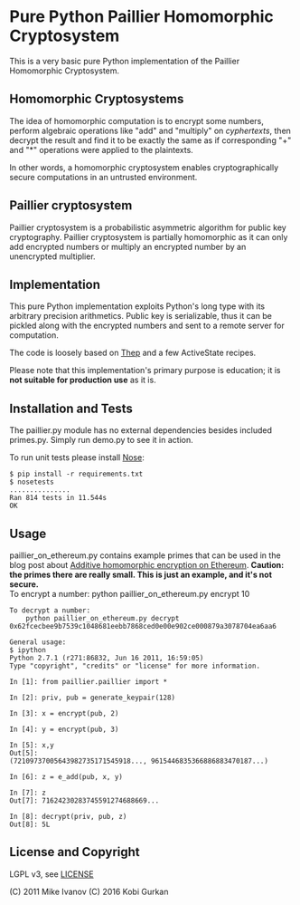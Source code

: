 Pure Python Paillier Homomorphic Cryptosystem
=============================================

This is a very basic pure Python implementation of the Paillier
Homomorphic Cryptosystem.

Homomorphic Cryptosystems
-------------------------

The idea of homomorphic computation is to encrypt some numbers,
perform algebraic operations like "add" and "multiply" on
*cyphertexts*, then decrypt the result and find it to be exactly the
same as if corresponding "+" and "*" operations were applied to the
plaintexts.

In other words, a homomorphic cryptosystem enables cryptographically
secure computations in an untrusted environment.

Paillier cryptosystem
---------------------

Paillier cryptosystem is a probabilistic asymmetric algorithm for
public key cryptography. Paillier cryptosystem is partially
homomorphic as it can only add encrypted numbers or multiply an
encrypted number by an unencrypted multiplier.

Implementation
--------------

This pure Python implementation exploits Python's long type with
its arbitrary precision arithmetics. Public key is serializable, thus
it can be pickled along with the encrypted numbers and sent to a
remote server for computation.

The code is loosely based on [Thep][1] and a few ActiveState recipes.

Please note that this implementation's primary purpose is education;
it is **not suitable for production use** as it is.

Installation and Tests
----------------------

The paillier.py module has no external dependencies besides included
primes.py. Simply run demo.py to see it in action.

To run unit tests please install [Nose][2]:

    $ pip install -r requirements.txt
    $ nosetests
    ...............
    Ran 814 tests in 11.544s
    OK

Usage
-----

paillier_on_ethereum.py contains example primes that can be used in the blog post about [Additive homomorphic encryption on Ethereum](https://blog.kobigurk.com/additive-homomorphic-encryption-on-ethereum).
**Caution: the primes there are really small. This is just an example, and it's not secure.**     
    To encrypt a number: 
        python paillier_on_ethereum.py encrypt 10
        
    To decrypt a number:
        python paillier_on_ethereum.py decrypt 0x62fcecbee9b7539c1048681eebb7868ced0e00e902ce000879a3078704ea6aa6
        
    General usage:
    $ ipython
    Python 2.7.1 (r271:86832, Jun 16 2011, 16:59:05)
    Type "copyright", "credits" or "license" for more information.

    In [1]: from paillier.paillier import *

    In [2]: priv, pub = generate_keypair(128)

    In [3]: x = encrypt(pub, 2)

    In [4]: y = encrypt(pub, 3)

    In [5]: x,y
    Out[5]:
    (72109737005643982735171545918..., 9615446835366886883470187...)

    In [6]: z = e_add(pub, x, y)

    In [7]: z
    Out[7]: 71624230283745591274688669...

    In [8]: decrypt(priv, pub, z)
    Out[8]: 5L


License and Copyright
---------------------
LGPL v3, see [LICENSE][3]

(C) 2011 Mike Ivanov
(C) 2016 Kobi Gurkan


[1]: http://code.google.com/p/thep/
[2]: http://readthedocs.org/docs/nose/en/latest/index.html
[3]: https://github.com/mikeivanov/paillier/blob/master/LICENSE

